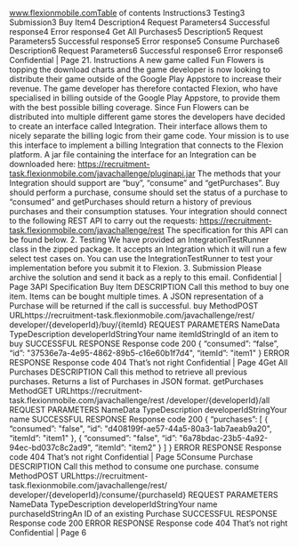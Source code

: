 www.flexionmobile.comTable of contents
Instructions3
Testing3
Submission3
Buy Item4
Description4
Request Parameters4
Successful response4
Error response4
Get All Purchases5
Description5
Request Parameters5
Successful response5
Error response5
Consume Purchase6
Description6
Request Parameters6
Successful response6
Error response6
Confidential | Page 21. Instructions
A new game called Fun Flowers is topping the download charts and the game developer is now
looking to distribute their game outside of the Google Play Appstore to increase their revenue.
The game developer has therefore contacted Flexion, who have specialised in billing outside of
the Google Play Appstore, to provide them with the best possible billing coverage.
Since Fun Flowers can be distributed into multiple different game stores the developers have
decided to create an interface called Integration. Their interface allows them to nicely separate
the billing logic from their game code. Your mission is to use this interface to implement a billing
Integration that connects to the Flexion platform.
A jar file containing the interface for an Integration can be downloaded here:
https://recruitment-task.flexionmobile.com/javachallenge/pluginapi.jar
The methods that your Integration should support are “buy”, “consume” and “getPurchases”.
Buy should perform a purchase, consume should set the status of a purchase to “consumed”
and getPurchases should return a history of previous purchases and their consumption
statuses.
Your integration should connect to the following REST API to carry out the requests:
https://recruitment-task.flexionmobile.com/javachallenge/rest
The specification for this API can be found below.
2. Testing
We have provided an IntegrationTestRunner class in the zipped package. It accepts an
Integration which it will run a few select test cases on. You can use the IntegrationTestRunner
to test your implementation before you submit it to Flexion.
3. Submission
Please archive the solution and send it back as a reply to this email.
Confidential | Page 3API Specification
Buy Item
DESCRIPTION
Call this method to buy one item. Items can be bought multiple times. A JSON representation of
a Purchase will be returned if the call is successful.
buy
MethodPOST
URLhttps://recruitment-task.flexionmobile.com/javachallenge/rest/
developer/{developerId}/buy/{itemId}
REQUEST PARAMETERS
NameData TypeDescription
developerIdStringYour name
itemIdStringId of an item to buy
SUCCESSFUL RESPONSE
Response code
200
{
“consumed”: “false”,
“id”: "37536e7a-4e95-4862-89b5-c16e60b1f7d4",
“itemId”: "item1"
}
ERROR RESPONSE
Response code
404
That’s not right
Confidential | Page 4Get All Purchases
DESCRIPTION
Call this method to retrieve all previous purchases. Returns a list of Purchases in JSON format.
getPurchases
MethodGET
URLhttps://recruitment-task.flexionmobile.com/javachallenge/rest
/developer/{developerId}/all
REQUEST PARAMETERS
NameData TypeDescription
developerIdStringYour name
SUCCESSFUL RESPONSE
Response code
200
{
“purchases”: [
{
“consumed”: "false",
“id”: "d408199f-ae57-44a5-80a3-1ab7aeab9a20",
“itemId”: "item1"
},
{
“consumed”: "false",
“id”: "6a78bdac-23b5-4a92-94ec-bd037c8c2ad9",
“itemId”: "item2"
}
]
}
ERROR RESPONSE
Response code
404
That’s not right
Confidential | Page 5Consume Purchase
DESCRIPTION
Call this method to consume one purchase.
consume
MethodPOST
URLhttps://recruitment-task.flexionmobile.com/javachallenge/rest/
developer/{developerId}/consume/{purchaseId}
REQUEST PARAMETERS
NameData TypeDescription
developerIdStringYour name
purchaseIdStringAn ID of an existing
Purchase
SUCCESSFUL RESPONSE
Response code
200
ERROR RESPONSE
Response code
404
That’s not right
Confidential | Page 6
